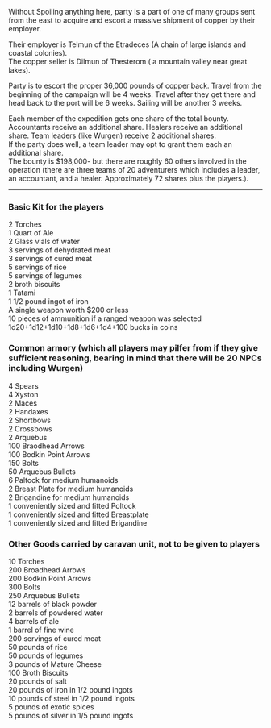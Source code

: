 Without Spoiling anything here, party is a part of one of many groups sent from the east to acquire and escort a massive shipment of copper by their employer.

Their employer is Telmun of the Etradeces (A chain of large islands and coastal colonies).  
The copper seller is Dilmun of Thesterom ( a mountain valley near great lakes).

Party is to escort the proper 36,000 pounds of copper back. Travel from the beginning of the campaign will be 4 weeks. Travel after they get there and head back to the port will be 6 weeks. Sailing will be another 3 weeks.

Each member of the expedition gets one share of the total bounty. Accountants receive an additional share. Healers receive an additional share. Team leaders (like Wurgen) receive 2 additional shares.  
If the party does well, a team leader may opt to grant them each an additional share.  
The bounty is $198,000- but there are roughly 60 others involved in the operation (there are three teams of 20 adventurers which includes a leader, an accountant, and a healer. Approximately 72 shares plus the players.).

------------------

### Basic Kit for the players
2 Torches  
1 Quart of Ale  
2 Glass vials of water  
3 servings of dehydrated meat  
3 servings of cured meat  
5 servings of rice  
5 servings of legumes  
2 broth biscuits  
1 Tatami  
1 1/2 pound ingot of iron  
A single weapon worth $200 or less  
10 pieces of ammunition if a ranged weapon was selected  
1d20+1d12+1d10+1d8+1d6+1d4+100 bucks in coins  

### Common armory (which all players may pilfer from if they give sufficient reasoning, bearing in mind that there will be 20 NPCs including Wurgen)
4 Spears  
4 Xyston  
2 Maces  
2 Handaxes  
2 Shortbows  
2 Crossbows  
2 Arquebus  
100 Braodhead Arrows  
100 Bodkin Point Arrows  
150 Bolts  
50 Arquebus Bullets  
6 Paltock for medium humanoids  
2 Breast Plate for medium humanoids  
2 Brigandine for medium humanoids  
1 conveniently sized and fitted Poltock  
1 conveniently sized and fitted Breastplate  
1 conveniently sized and fitted Brigandine  

### Other Goods carried by caravan unit, not to be given to players
10 Torches  
200 Broadhead Arrows  
200 Bodkin Point Arrows  
300 Bolts  
250 Arquebus Bullets  
12 barrels of black powder  
2 barrels of powdered water  
4 barrels of ale  
1 barrel of fine wine  
200 servings of cured meat  
50 pounds of rice  
50 pounds of legumes  
3 pounds of Mature Cheese  
100 Broth Biscuits  
20 pounds of salt  
20 pounds of iron in 1/2 pound ingots  
10 pounds of steel in 1/2 pound ingots  
5 pounds of exotic spices  
5 pounds of silver in 1/5 pound ingots  

